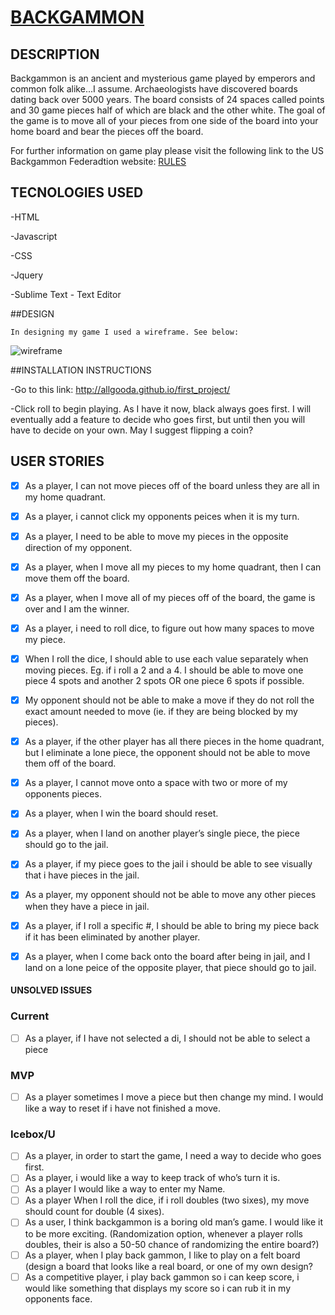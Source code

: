# [BACKGAMMON](http://allgooda.github.io/Backgammon/)

## DESCRIPTION

Backgammon is an ancient and mysterious game played by emperors and common folk alike...I assume. Archaeologists have discovered boards dating back over 5000 years. The board consists of 24 spaces called points and 30 game pieces half of which are black and the other white. The goal of the game is to move all of your pieces from one side of the board into your home board and bear the pieces off the board.

For further information on game play please visit the following link to the US Backgammon Federadtion website: [RULES](http://usbgf.org/learn-backgammon/rules-of-backgammon/)


## TECNOLOGIES USED

-HTML

-Javascript

-CSS

-Jquery

-Sublime Text - Text Editor

##DESIGN

	In designing my game I used a wireframe. See below:

![wireframe](https://i.imgur.com/huXsYJx.png)

##INSTALLATION INSTRUCTIONS

-Go to this link: http://allgooda.github.io/first_project/

-Click roll to begin playing. As I have it now, black always goes first. I will eventually add a feature to decide who goes first, but until then you will have to decide on your own. May I suggest flipping a coin?



## USER STORIES
- [x] As a player, I can not move pieces off of the board unless they are all in my home quadrant.
- [x] As a player, i cannot click my opponents peices when it is my turn.
- [x] As a player, I need to be able to move my pieces in the opposite direction of my opponent.
- [x] As a player, when I move all my pieces to my home quadrant, then I can move them off the board.
- [x] As a player, when I move all of my pieces off of the board, the game is over and I am the winner.
- [x] As a player, i need to roll dice, to figure out how many spaces to move my piece.
- [x] When I roll the dice, I should able to use each value separately when moving pieces. Eg. if i roll a 2 and a 4. I should be able to move one piece 4 spots and another 2 spots OR one piece 6 spots if possible.
- [x] My opponent should not be able to make a move if they do not roll the exact amount needed to move (ie. if they are being blocked by my pieces).
- [x] As a player, if the other player has all there pieces in the home quadrant, but I eliminate a lone piece, the opponent should not be able to move them off of the board.
- [x] As a player, I cannot move onto a space with two or more of my opponents pieces.
- [x] As a player, when I win the board should reset.
- [x] As a player, when I land on another player’s single piece, the piece should go to the jail.
- [x] As a player, if my piece goes to the jail i should be able to see visually that i have pieces in the jail.
- [x] As a player, my opponent should not be able to move any other pieces when they have a piece in jail.
- [x] As a player, if I roll a specific #, I should be able to bring my piece back if it has been eliminated by another player.	
- [x]  As a player, when I come back onto the board after being in jail, and I land on a lone peice of the opposite player,
that piece should go to jail.


#### UNSOLVED ISSUES

### Current
- [ ] As a player, if I have not selected a di, I should not be able to select a piece

### MVP
- [ ] As a player sometimes I move a piece but then change my mind. I would like a way to reset if i have not finished a move.
### Icebox/U
- [ ] As a player, in order to start the game, I need a way to decide who goes first.
- [ ] As a player, i would like a way to keep track of who’s turn it is.
- [ ] As a player I would like a way to enter my Name.
- [ ] As a player When I roll the dice, if i roll doubles (two sixes), my move should count for double (4 sixes).
- [ ] As a user, I think backgammon is a boring old man’s game.  I would like it to be more exciting. (Randomization option, whenever a player rolls doubles, their is also a 50-50 chance of randomizing the entire board?)
- [ ] As a player, when I play back gammon, I like to play on a felt board (design a board that looks like a real board, or one of my own design?
- [ ] As a competitive player, i play back gammon so i can keep score, i would like something that displays my score so i can rub it in my opponents face.
